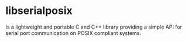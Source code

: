 # libserialposix
Is a lightweight and portable C and C++ library providing a simple API for serial port communication on POSIX compliant systems. 
